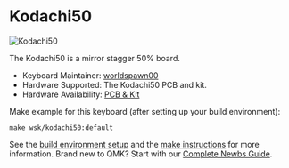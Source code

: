 # Kodachi50

![Kodachi50](https://i.imgur.com/v1SYb6a.png)

The Kodachi50 is a mirror stagger 50% board.

* Keyboard Maintainer: [worldspawn00](https://github.com/worldspawn00/)
* Hardware Supported: The Kodachi50 PCB and kit.
* Hardware Availability: [PCB & Kit](https://geekhack.org/index.php?topic=100535)

Make example for this keyboard (after setting up your build environment):

    make wsk/kodachi50:default

See the [build environment setup](https://docs.qmk.fm/#/getting_started_build_tools) and the [make instructions](https://docs.qmk.fm/#/getting_started_make_guide) for more information. Brand new to QMK? Start with our [Complete Newbs Guide](https://docs.qmk.fm/#/newbs).

